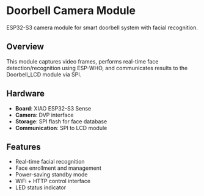 # Doorbell Camera Module

ESP32-S3 camera module for smart doorbell system with facial recognition.

## Overview

This module captures video frames, performs real-time face detection/recognition using ESP-WHO, and communicates results to the Doorbell_LCD module via SPI.

## Hardware

- **Board**: XIAO ESP32-S3 Sense
- **Camera**: DVP interface
- **Storage**: SPI flash for face database
- **Communication**: SPI to LCD module

## Features

- Real-time facial recognition
- Face enrollment and management
- Power-saving standby mode
- WiFi + HTTP control interface
- LED status indicator
